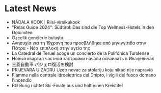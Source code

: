 # Latest News
-  NÄDALA KOOK | Riisi-virsikukook
-  "Relax Guide 2024": Südtirol: Das sind die Top Wellness-Hotels in den Dolomiten
-  Özçelik gençlerle buluştu
-  Ανησυχία για τη 19χρονη που προσβλήθηκε από μηνιγγίτιδα στην Πάτρα - Νέα επιπλοκή στην υγεία της
-  La Catedral de Teruel acoge un concierto de la Polifónica Turolense
-  Новый квартал частной застройки начали осваивать в Ивацевичах
-  三菱自動車 パジェロ復活を検討
-  PRIJEVARA U ZADRU Uzeo novac za stolariju koju nikad nije napravio
-  Fiamme nella centrale idroelettrica del Dnipro, i vigili del fuoco domano l'incendio
-  RG Burig richtet Ski-Finale aus und holt einen Kreistitel
